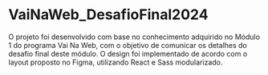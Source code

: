 # VaiNaWeb_DesafioFinal2024
O projeto foi desenvolvido com base no conhecimento adquirido no Módulo 1 do programa Vai Na Web, com o objetivo de comunicar os detalhes do desafio final deste módulo. O design foi implementado de acordo com o layout proposto no Figma, utilizando React e Sass modularizado.
